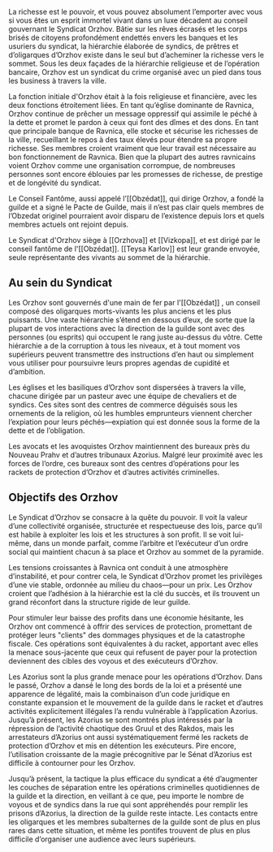 La richesse est le pouvoir, et vous pouvez absolument l’emporter avec vous si vous êtes un esprit immortel vivant dans un luxe décadent au conseil gouvernant le Syndicat Orzhov. Bâtie sur les rêves écrasés et les corps brisés de citoyens profondément endettés envers les banques et les usuriers du syndicat, la hiérarchie élaborée de syndics, de prêtres et d’oligarques d’Orzhov existe dans le seul but d’acheminer la richesse vers le sommet. Sous les deux façades de la hiérarchie religieuse et de l’opération bancaire, Orzhov est un syndicat du crime organisé avec un pied dans tous les business à travers la ville.

La fonction initiale d'Orzhov était à la fois religieuse et financière, avec les deux fonctions étroitement liées. En tant qu’église dominante de Ravnica, Orzhov continue de prêcher un message oppressif qui assimile le péché à la dette et promet le pardon à ceux qui font des dîmes et des dons. En tant que principale banque de Ravnica, elle stocke et sécurise les richesses de la ville, recueillant le repos à des taux élevés pour étendre sa propre richesse. Ses membres croient vraiment que leur travail est nécessaire au bon fonctionnement de Ravnica. Bien que la plupart des autres ravnicains voient Orzhov comme une organisation corrompue, de nombreuses personnes sont encore éblouies par les promesses de richesse, de prestige et de longévité du syndicat.

Le Conseil Fantôme, aussi appelé l’[[Obzédat]], qui dirige Orzhov, a fondé la guilde et a signé le Pacte de Guilde, mais il n’est pas clair quels membres de l’Obzedat originel pourraient avoir disparu de l’existence depuis lors et quels membres actuels ont rejoint depuis.

Le Syndicat d'Orzhov siège à [[Orzhova]] et [[Vizkopa]], et est dirigé par le conseil fantôme de l'[[Obzédat]]. [[Teysa Karlov]] est leur grande envoyée, seule représentante des vivants au sommet de la hiérarchie.

## Au sein du Syndicat
Les Orzhov sont gouvernés d'une main de fer par l'[[Obzédat]] , un conseil composé des oligarques morts-vivants les plus anciens et les plus puissants. Une vaste hiérarchie s’étend en dessous d’eux, de sorte que la plupart de vos interactions avec la direction de la guilde sont avec des personnes (ou esprits) qui occupent le rang juste au-dessus du vôtre. Cette hiérarchie a de la corruption à tous les niveaux, et à tout moment vos supérieurs peuvent transmettre des instructions d’en haut ou simplement vous utiliser pour poursuivre leurs propres agendas de cupidité et d’ambition.

Les églises et les basiliques d’Orzhov sont dispersées à travers la ville, chacune dirigée par un pasteur avec une équipe de chevaliers et de syndics. Ces sites sont des centres de commerce déguisés sous les ornements de la religion, où les humbles emprunteurs viennent chercher l’expiation pour leurs péchés—expiation qui est donnée sous la forme de la dette et de l’obligation.

Les avocats et les avoquistes Orzhov maintiennent des bureaux près du Nouveau Prahv et d’autres tribunaux Azorius. Malgré leur proximité avec les forces de l’ordre, ces bureaux sont des centres d’opérations pour les rackets de protection d’Orzhov et d’autres activités criminelles.

## Objectifs des Orzhov
Le Syndicat d’Orzhov se consacre à la quête du pouvoir. Il voit la valeur d’une collectivité organisée, structurée et respectueuse des lois, parce qu’il est habile à exploiter les lois et les structures à son profit. Il se voit lui-même, dans un monde parfait, comme l’arbitre et l’exécuteur d’un ordre social qui maintient chacun à sa place et Orzhov au sommet de la pyramide.

Les tensions croissantes à Ravnica ont conduit à une atmosphère d’instabilité, et pour contrer cela, le Syndicat d’Orzhov promet les privilèges d’une vie stable, ordonnée au milieu du chaos—pour un prix. Les Orzhov croient que l’adhésion à la hiérarchie est la clé du succès, et ils trouvent un grand réconfort dans la structure rigide de leur guilde.

Pour stimuler leur baisse des profits dans une économie hésitante, les Orzhov ont commencé à offrir des services de protection, promettant de protéger leurs "clients" des dommages physiques et de la catastrophe fiscale. Ces opérations sont équivalentes à du racket, apportant avec elles la menace sous-jacente que ceux qui refusent de payer pour la protection deviennent des cibles des voyous et des exécuteurs d’Orzhov.

Les Azorius sont la plus grande menace pour les opérations d’Orzhov. Dans le passé, Orzhov a dansé le long des bords de la loi et a présenté une apparence de légalité, mais la combinaison d’un code juridique en constante expansion et le mouvement de la guilde dans le racket et d’autres activités explicitement illégales l’a rendu vulnérable à l’application Azorius. Jusqu’à présent, les Azorius se sont montrés plus intéressés par la répression de l’activité chaotique des Gruul et des Rakdos, mais les arrestateurs d’Azorius ont aussi systématiquement fermé les rackets de protection d’Orzhov et mis en détention les exécuteurs. Pire encore, l’utilisation croissante de la magie précognitive par le Sénat d’Azorius est difficile à contourner pour les Orzhov.

Jusqu’à présent, la tactique la plus efficace du syndicat a été d’augmenter les couches de séparation entre les opérations criminelles quotidiennes de la guilde et la direction, en veillant à ce que, peu importe le nombre de voyous et de syndics dans la rue qui sont appréhendés pour remplir les prisons d’Azorius, la direction de la guilde reste intacte. Les contacts entre les oligarques et les membres subalternes de la guilde sont de plus en plus rares dans cette situation, et même les pontifes trouvent de plus en plus difficile d’organiser une audience avec leurs supérieurs.